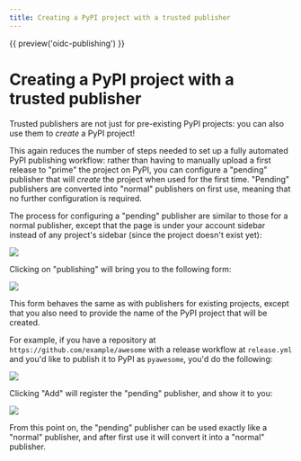 ```yaml
---
title: Creating a PyPI project with a trusted publisher
---
```


{{ preview('oidc-publishing') }}

# Creating a PyPI project with a trusted publisher

Trusted publishers are not just for pre-existing PyPI projects: you can also use
them to *create* a PyPI project!

This again reduces the number of steps needed to set up a fully automated PyPI
publishing workflow: rather than having to manually upload a first release
to "prime" the project on PyPI, you can configure a "pending" publisher
that will *create* the project when used for the first time. "Pending"
publishers are converted into "normal" publishers on first use, meaning that
no further configuration is required.

The process for configuring a "pending" publisher are similar to those for
a normal publisher, except that the page is under your account sidebar
instead of any project's sidebar (since the project doesn't exist yet):

![](/assets/publishing-link.png)

Clicking on "publishing" will bring you to the following form:

![](/assets/pending-publisher-form.png)

This form behaves the same as with publishers for existing projects, except that you
also need to provide the name of the PyPI project that will be created.

For example, if you have a repository at `https://github.com/example/awesome`
with a release workflow at `release.yml` and you'd like to publish it to
PyPI as `pyawesome`, you'd do the following:

![](/assets/pending-publisher-form-filled.png)

Clicking "Add" will register the "pending" publisher, and show it to you:

![](/assets/pending-publisher-registered.png)

From this point on, the "pending" publisher can be used exactly like a
"normal" publisher, and after first use it will convert it into a "normal"
publisher.
